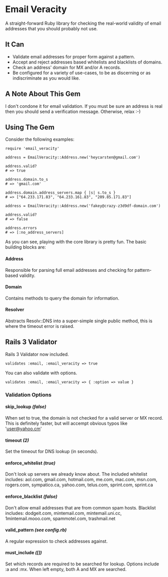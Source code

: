 # Email Veracity

A straight-forward Ruby library for checking the real-world validity of email
addresses that you should probably not use.

## It Can

 * Validate email addresses for proper form against a pattern.
 * Accept and reject addresses based whitelists and blacklists of domains.
 * Check an address' domain for MX and/or A records.
 * Be configured for a variety of use-cases, to be as discerning or as
   indiscriminate as you would like.

## A Note About This Gem

I don't condone it for email validation. If you must be sure an address is
real then you should send a verification message. Otherwise, relax :-)

## Using The Gem

Consider the following examples:
    
    require 'email_veracity'
    
    address = EmailVeracity::Address.new('heycarsten@gmail.com')
    
    address.valid?
    # => true
    
    address.domain.to_s
    # => 'gmail.com'
    
    address.domain.address_servers.map { |s| s.to_s }
    # => ["64.233.171.83", "64.233.161.83", "209.85.171.83"]
    
    address = EmailVeracity::Address.new('fakey@crazy-z3d9df-domain.com')
    
    address.valid?
    # => false
    
    address.errors
    # => [:no_address_servers]

As you can see, playing with the core library is pretty fun.  The basic building
blocks are:

#### Address

Responsible for parsing full email addresses and checking for pattern-based
validity.

#### Domain

Contains methods to query the domain for information.

#### Resolver

Abstracts Resolv::DNS into a super-simple single public method, this is where
the timeout error is raised.


## Rails 3 Validator

Rails 3 Validator now included.  

    validates :email, :email_veracity => true 

    
You can also validate with options.

    validates :email, :email_veracity => { :option => value } 
    
### Validation Options 

#### skip_lookup _(false)_      
When set to true, the domain is not checked for a valid server or MX record.  This is
definitely faster, but will accempt obvious typos like 'user@yahoo.cm'

#### timeout _(2)_
      
Set the timeout for DNS lookup (in seconds). 

#### enforce_whitelist _(true)_
Don't look up servers we already know about.  The included whitelist includes:
aol.com, gmail.com, hotmail.com, me.com, mac.com, msn.com, rogers.com, 
sympatico.ca, yahoo.com, telus.com, sprint.com, sprint.ca
 
#### enforce_blacklist _(false)_
Don't allow email addresses that are from common spam hosts. Blacklist includes:
dodgeit.com, mintemail.com, mintemail.uni.cc, 1mintemail.mooo.com, spammotel.com, trashmail.net

#### valid_pattern _(see config.rb)_

A regular expression to check addresses against.

#### must_include _([])_
Set which records are required to be searched for lookup.  Options include :a and :mx.
When left empty, both A and MX are searched.